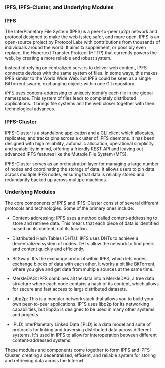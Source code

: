 ### IPFS, IPFS-Cluster, and Underlying Modules

### IPFS
The InterPlanetary File System (IPFS) is a peer-to-peer (p2p) network and protocol designed to make the web faster, safer, and more open. IPFS is an open-source project by Protocol Labs with contributions from thousands of individuals around the world. It aims to supplement, or possibly even replace, the Hypertext Transfer Protocol (HTTP) that currently powers the web, by creating a more reliable and robust system.

Instead of relying on centralized servers to deliver web content, IPFS connects devices with the same system of files. In some ways, this makes IPFS similar to the World Wide Web. But IPFS could be seen as a single BitTorrent swarm, exchanging objects within one Git repository.

IPFS uses content-addressing to uniquely identify each file in the global namespace. This system of files leads to completely distributed applications. It brings file systems and the web closer together with their technological advances.

### IPFS-Cluster
IPFS-Cluster is a standalone application and a CLI client which allocates, replicates, and tracks pins across a cluster of IPFS daemons. It has been designed with high reliability, automatic allocation, operational simplicity, and scalability in mind, offering a friendly REST API and leaving out advanced IPFS features like the Mutable File System (MFS).

IPFS-Cluster serves as an orchestration layer for managing a large number of nodes and coordinating the storage of data. It allows users to pin data across multiple IPFS nodes, ensuring that data is reliably stored and redundantly backed up across multiple machines.

### Underlying Modules
The core components of IPFS and IPFS-Cluster consist of several different protocols and technologies. Some of the primary ones include:

* Content-addressing: IPFS uses a method called content-addressing to store and retrieve data. This means that each piece of data is identified based on its content, not its location.

* Distributed Hash Tables (DHTs): IPFS uses DHTs to achieve a decentralized system of nodes. DHTs allow the network to find peers and content quickly and efficiently.

* BitSwap: It's the exchange protocol within IPFS, which lets nodes exchange blocks of data with each other. It works a bit like BitTorrent, where you give and get data from multiple sources at the same time.

* MerkleDAG: IPFS combines all the data into a MerkleDAG, a tree data structure where each node contains a hash of its content, which allows for secure and fast access to large distributed datasets.

* Libp2p: This is a modular network stack that allows you to build your own peer-to-peer applications. IPFS uses libp2p for its networking capabilities, but libp2p is designed to be used in many other systems and projects.

* IPLD: InterPlanetary Linked Data (IPLD) is a data model and suite of protocols for linking and traversing distributed data across different systems. It's used in IPFS to allow for interoperation between different content-addressed systems.

These modules and components come together to form IPFS and IPFS-Cluster, creating a decentralized, efficient, and reliable system for storing and retrieving data across the Internet.
